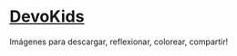 # [DevoKids](https://devokids.github.io/)
Imágenes para descargar, reflexionar, colorear, compartir!
